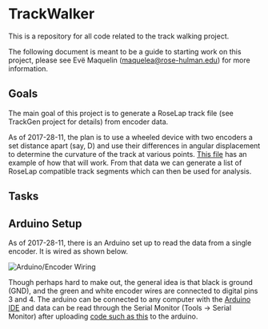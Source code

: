 # TrackWalker
This is a repository for all code related to the track walking project.

The following document is meant to be a guide to starting work on this project, please see Evë Maquelin (maquelea@rose-hulman.edu) for more information.

## Goals
The main goal of this project is to generate a RoseLap track file (see TrackGen project for details) from encoder data.

As of 2017-28-11, the plan is to use a wheeled device with two encoders a set distance apart (say, D) and use their differences in angular displacement to determine the curvature of the track at various points. [This file](reference/CurvatureThing.m) has an example of how that will work. From that data we can generate a list of RoseLap compatible track segments which can then be used for analysis.

## Tasks

## Arduino Setup
As of 2017-28-11, there is an Arduino set up to read the data from a single encoder. It is wired as shown below.

![Arduino/Encoder Wiring](https://i.imgur.com/h7cg2DL.jpg)

Though perhaps hard to make out, the general idea is that black is ground (GND), and the green and white encoder wires are connected to digital pins 3 and 4. The arduino can be connected to any computer with the [Arduino IDE](https://www.arduino.cc/en/Main/Software) and data can be read through the Serial Monitor (Tools -> Serial Monitor) after uploading [code such as this](https://playground.arduino.cc/Main/RotaryEncoders) to the arduino.
